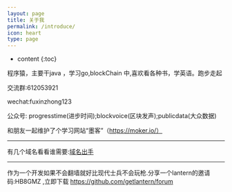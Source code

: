 ```yaml
---
layout: page
title: 关于我
permalink: /introduce/
icon: heart
type: page
---
```


* content
{:toc}


程序猿，主要干java ，学习go,blockChain 中,喜欢看各种书，学英语。跑步走起

交流群:612053921

wechat:fuxinzhong123

公众号: progresstime(进步时间);blockvoice(区块发声);publicdata(大众数据)

和朋友一起维护了个学习网站“墨客”（https://moker.io/）


---

有几个域名看看谁需要:[域名出手](http://www.jianwallet.icoc.me/)

---

作为一个开发如果不会翻墙就好比现代士兵不会玩枪.分享一个lantern的邀请码:HB8GMZ ,立即下载 https://github.com/getlantern/forum

